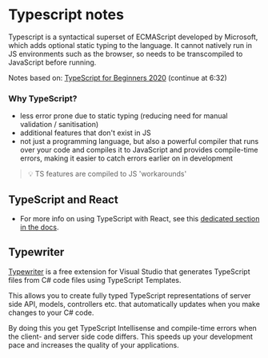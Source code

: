 # Typescript notes
Typescript is a syntactical superset of ECMAScript developed by Microsoft, which adds optional static typing to the language. It cannot natively run in JS environments such as the browser, so needs to be transcompiled to JavaScript before running.

Notes based on: [TypeScript for Beginners 2020](https://www.youtube.com/watch?v=BwuLxPH8IDs) (continue at 6:32)

### Why TypeScript?
- less error prone due to static typing (reducing need for manual validation / sanitisation)
- additional features that don't exist in JS
- not just a programming language, but also a powerful compiler that runs over your code and compiles it to JavaScript and provides compile-time errors, making it easier to catch errors earlier on in development

> :bulb: TS features are compiled to JS 'workarounds'


## TypeScript and React
- For more info on using TypeScript with React, see this [dedicated section in the docs](https://reactjs.org/docs/static-type-checking.html#typescript).

## Typewriter
[Typewriter](https://frhagn.github.io/Typewriter/) is a free extension for Visual Studio that generates TypeScript files from C# code files using TypeScript Templates.

This allows you to create fully typed TypeScript representations of server side API, models, controllers etc. that automatically updates when you make changes to your C# code.

By doing this you get TypeScript Intellisense and compile-time errors when the client- and server side code differs. This speeds up your development pace and increases the quality of your applications.
